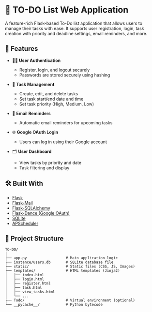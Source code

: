# 📝 TO-DO List Web Application

A feature-rich Flask-based To-Do list application that allows users to manage their tasks with ease. It supports user registration, login, task creation with priority and deadline settings, email reminders, and more.

## 🚀 Features

- 🧑‍💻 **User Authentication**
  - Register, login, and logout securely
  - Passwords are stored securely using hashing

- 📅 **Task Management**
  - Create, edit, and delete tasks
  - Set task start/end date and time
  - Set task priority (High, Medium, Low)

- 📧 **Email Reminders**
  - Automatic email reminders for upcoming tasks

- 🌐 **Google OAuth Login**
  - Users can log in using their Google account

- 🗂️ **User Dashboard**
  - View tasks by priority and date
  - Task filtering and display

## 🛠️ Built With

- [Flask](https://flask.palletsprojects.com/)
- [Flask-Mail](https://pythonhosted.org/Flask-Mail/)
- [Flask-SQLAlchemy](https://flask-sqlalchemy.palletsprojects.com/)
- [Flask-Dance (Google OAuth)](https://flask-dance.readthedocs.io/)
- [SQLite](https://www.sqlite.org/index.html)
- [APScheduler](https://apscheduler.readthedocs.io/)

## 📂 Project Structure

```
TO-DO/
│
├── app.py                  # Main application logic
├── instance/users.db       # SQLite database file
├── static/                 # Static files (CSS, JS, Images)
├── templates/              # HTML templates (Jinja2)
│   ├── index.html
│   ├── login.html
│   ├── register.html
│   ├── task.html
│   ├── view_tasks.html
│   └── ...
├── Todo/                   # Virtual environment (optional)
└── __pycache__/            # Python bytecode
```
